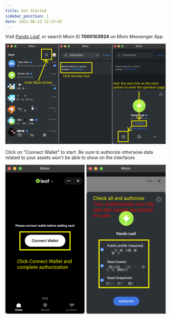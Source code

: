 ```yaml
---
title: Get Started 
sidebar_position: 1
date: 2021-08-13 12:33:07
---
```


Visit [Pando Leaf](https://leaf.pando.im), or search Mixin ID **7000103924** on Mixin Messenger App 

![](../assets/get-started-p1.png)

Click on "Connect Wallet" to start. Be sure to authorize otherwise data related to your assets won't be able to show on the interfaces 

![](../assets/get-started-p2.png)
